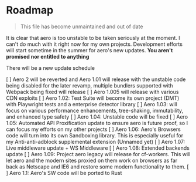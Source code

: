 # Roadmap

> This file has become unmaintained and out of date

It is clear that aero is too unstable to be taken seriously at the moment. I can't do much with it right now for my own projects. Development efforts will start sometime in the summer for aero's new updates. **You aren't promised nor entitled to anything**

There will be a new update schedule

[ ] Aero 2 will be reverted and Aero 1.01 will release with the unstable code being disabled for the later revamp, multiple bundlers supported with Webpack being fixed will release
[ ] Aero 1.005 will release with various CDN exploits
[ ] Aero 1.02: Test Suite will become its own project (DMT) with Playwright tests and a enterprise detector library
[ ] Aero 1.03: will focus on various performance enhancements, tree-shaking, immutability, and enhanced type safety
[ ] Aero 1.04: Unstable code will be fixed
[ ] Aero 1.05: Automated API Proxification update to ensure aero is future proof, so I can focus my efforts on my other projects
[ ] Aero 1.06: Aero's Browsers code will turn into its own Sandboxing library. This is especially useful for my Anti-anti-adblock supplemental extension (Unnamed yet)
[ ] Aero 1.07: Live middleware update + WS Middleware
[ ] Aero 1.08: Extended backends update
[ ] Aero 1.09: Project aero legacy will release for cf-workers. This will let aero and the modern sites proxied on them work on browsers as far back as Netscape and IE6 and restore some modern functionality to them.
[ ] Aero 1.1: Aero's SW code will be ported to Rust
